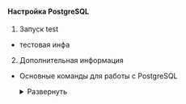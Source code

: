 <!-- # Настройка PostgreSQL -->

#### Настройка PostgreSQL

1. Запуск test

- тестовая инфа

2. Дополнительная информация

- Основные команды для работы с PostgreSQL  

  <details>
  <summary>Развернуть</summary>  
      
      # Вход в аккаунт postgres
      sudo -i -u postgres
      # Открытие консоли postgres
      psql
      # Выход из консоли
      \\q
      # Просмотр статуса подключения
      \\conninfo
      # Список БД
      \\l
      # Подключение к БД
      \\c <имя БД>
      # Просмотр списка ролей (пользователей)
      \\du
      # Создать новую роль
      createuser --interactive
      # Создать новую БД
      createdb <имя БД>

      # Работа в консоли БД postgres подразумевает, что в linux существует такой же акк
      # После создания новой БД выходим из акк postgres > создаем в linux нового пользователя с именем БД > переключаемся на него > подключаемся к консоли
      sudo adduser <имя пользователя linux>
      sudo -i -u <имя созданного пользователя linux>
      psql

  </details> 
